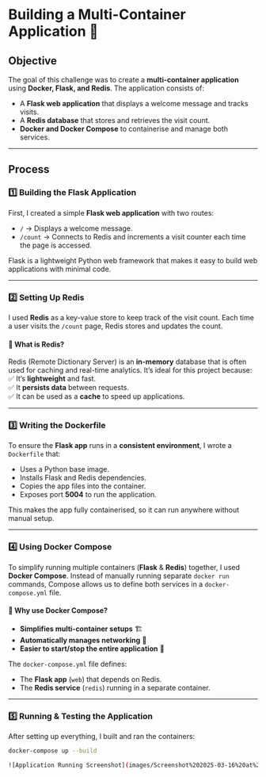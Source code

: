 # Building a Multi-Container Application 🚀  

## Objective  
The goal of this challenge was to create a **multi-container application** using **Docker, Flask, and Redis**. The application consists of:  
- A **Flask web application** that displays a welcome message and tracks visits.  
- A **Redis database** that stores and retrieves the visit count.  
- **Docker and Docker Compose** to containerise and manage both services.  

---

## Process  

### 1️⃣ Building the Flask Application  
First, I created a simple **Flask web application** with two routes:  
- `/` → Displays a welcome message.  
- `/count` → Connects to Redis and increments a visit counter each time the page is accessed.  

Flask is a lightweight Python web framework that makes it easy to build web applications with minimal code.  

---

### 2️⃣ Setting Up Redis  
I used **Redis** as a key-value store to keep track of the visit count. Each time a user visits the `/count` page, Redis stores and updates the count.  

#### 🔹 What is Redis?  
Redis (Remote Dictionary Server) is an **in-memory** database that is often used for caching and real-time analytics. It’s ideal for this project because:  
✅ It’s **lightweight** and fast.  
✅ It **persists data** between requests.  
✅ It can be used as a **cache** to speed up applications.  


---

### 3️⃣ Writing the Dockerfile  
To ensure the **Flask app** runs in a **consistent environment**, I wrote a `Dockerfile` that:  
- Uses a Python base image.  
- Installs Flask and Redis dependencies.  
- Copies the app files into the container.  
- Exposes port **5004** to run the application.  

This makes the app fully containerised, so it can run anywhere without manual setup.  


---

### 4️⃣ Using Docker Compose  
To simplify running multiple containers (**Flask** & **Redis**) together, I used **Docker Compose**. Instead of manually running separate `docker run` commands, Compose allows us to define both services in a `docker-compose.yml` file.  

#### 🔹 Why use Docker Compose?  
- **Simplifies multi-container setups** 🏗️  
- **Automatically manages networking** 🔗  
- **Easier to start/stop the entire application** 🚀  

The `docker-compose.yml` file defines:  
- The **Flask app** (`web`) that depends on Redis.  
- The **Redis service** (`redis`) running in a separate container.  

---

### 5️⃣ Running & Testing the Application  
After setting up everything, I built and ran the containers:  

```sh
docker-compose up --build

![Application Running Screenshot](images/Screenshot%202025-03-16%20at%2010.36.59.png)

